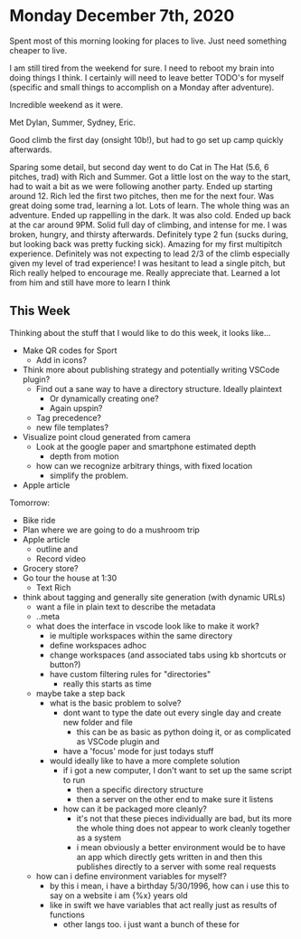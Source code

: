 # Monday December 7th, 2020

Spent most of this morning looking for places to live. Just need something cheaper to live.

I am still tired from the weekend for sure. I need to reboot my brain into doing things I
think. I certainly will need to leave better TODO's for myself (specific and small things
to accomplish on a Monday after adventure). 

Incredible weekend as it were. 

Met Dylan, Summer, Sydney, Eric. 

Good climb the first day (onsight 10b!), but had to go set up camp quickly afterwards.

Sparing some detail, but second day went to do Cat in The Hat (5.6, 6 pitches, trad) with
Rich and Summer. Got a little lost on the way to the start, had to wait a bit as we
were following another party. Ended up starting around 12. Rich led the first two pitches,
then me for the next four. Was great doing some trad, learning a lot. Lots of learn.
The whole thing was an adventure. Ended up rappelling in the dark. It was also cold.
Ended up back at the car around 9PM. Solid full day of climbing, and intense for me.
I was broken, hungry, and thirsty afterwards. Definitely type 2 fun (sucks during, but
looking back was pretty fucking sick). Amazing for my first multipitch experience.
Definitely was not expecting to lead 2/3 of the climb especially given my level
of trad experience! I was hesitant to lead a single pitch, but Rich really helped
to encourage me. Really appreciate that. Learned a lot from him and still have more
to learn I think

## This Week

Thinking about the stuff that I would like to do this week, it looks like...

* Make QR codes for Sport
  * Add in icons?
* Think more about publishing strategy and potentially writing VSCode plugin?
  * Find out a sane way to have a directory structure. Ideally plaintext
    * Or dynamically creating one?
    * Again upspin?
  * Tag precedence?
  * new file templates?
* Visualize point cloud generated from camera
  * Look at the google paper and smartphone estimated depth
    * depth from motion
  * how can we recognize arbitrary things, with fixed location
    * simplify the problem.
* Apple article


Tomorrow:

* Bike ride
* Plan where we are going to do a mushroom trip
* Apple article 
  * outline and
  * Record video
* Grocery store?
* Go tour the house at 1:30
  * Text Rich
* think about tagging and generally site generation (with dynamic URLs)
  * want a file in plain text to describe the metadata
  * .<filename>.meta
  * what does the interface in vscode look like to make it work?
    * ie multiple workspaces within the same directory
    * define workspaces adhoc
    * change workspaces (and associated tabs using kb shortcuts or button?)
    * have custom filtering rules for "directories"
      * really this starts as time
  * maybe take a step back
    * what is the basic problem to solve?
      * dont want to type the date out every single day and create new folder and file
        * this can be as basic as python doing it, or as complicated as VSCode plugin and
      * have a 'focus' mode for just todays stuff
    * would ideally like to have a more complete solution
      * if i got a new computer, I don't want to set up the same script to run
        * then a specific directory structure
        * then a server on the other end to make sure it listens
      * how can it be packaged more cleanly?
        * it's not that these pieces individually are bad, but its more the whole thing does not appear to work cleanly together as a system
        * i mean obviously a better environment would be to have an app which directly gets written in and then this publishes directly to a server with some real requests
  * how can i define environment variables for myself?
    * by this i mean, i have a birthday 5/30/1996, how can i use this to say on a website i am {%x} years old
    * like in swift we have variables that act really just as results of functions
      * other langs too. i just want a bunch of these for 